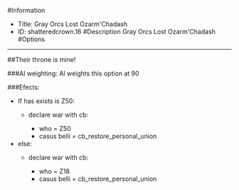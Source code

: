 #Information
 - Title: Gray Orcs Lost Ozarm'Chadash
 - ID: shatteredcrown.16
#Description
Gray Orcs Lost Ozarm'Chadash
#Options

___
##Their throne is mine!

###AI weighting:
AI weights this option at 90


###Efects:<ul><li>If has exists is Z50:</li><ul><li>declare war with cb:</li><ul><li>who = Z50</li><li>casus belli = cb_restore_personal_union</li></ul></ul><li>else:</li><ul><li>declare war with cb:</li><ul><li>who = Z18</li><li>casus belli = cb_restore_personal_union</li></ul></ul></ul>

